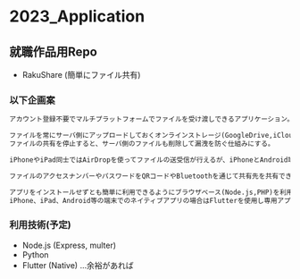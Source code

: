 # 2023_Application

## 就職作品用Repo　

- RakuShare (簡単にファイル共有)

### 以下企画案  

``` txt
アカウント登録不要でマルチプラットフォームでファイルを受け渡しできるアプリケーション。

ファイルを常にサーバ側にアップロードしておくオンラインストレージ(GoogleDrive,iCloud)の様な使い方ではなく、ファイルを共有したいときにアップロードして、その都度アクセスリンクとパスワードを共有して一時的に共有したいときに利用できるサービス。
ファイルの共有を停止すると、サーバ側のファイルも削除して漏洩を防ぐ仕組みにする。

iPhoneやiPad同士ではAirDropを使ってファイルの送受信が行えるが、iPhoneとAndroid端末などの違うプラットフォーム同士の場合はこれが不可能なので、同じ様に気軽にファイルを送受信するアプリケーションを作りたい。

ファイルのアクセスナンバーやパスワードをQRコードやBluetoothを通じて共有先を共有できる方法があればより簡単に共有できると思う為、実装していきたい。

アプリをインストールせずとも簡単に利用できるようにブラウザベース(Node.js,PHP)を利用して制作する。
iPhone、iPad、Android等の端末でのネイティブアプリの場合はFlutterを使用し専用アプリケーションを作成したい。
```

### 利用技術(予定)

- Node.js (Express, multer)
- Python
- Flutter (Native) ...余裕があれば
